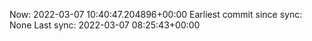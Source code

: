 Now: 2022-03-07 10:40:47.204896+00:00 Earliest commit since sync: None Last sync: 2022-03-07 08:25:43+00:00
